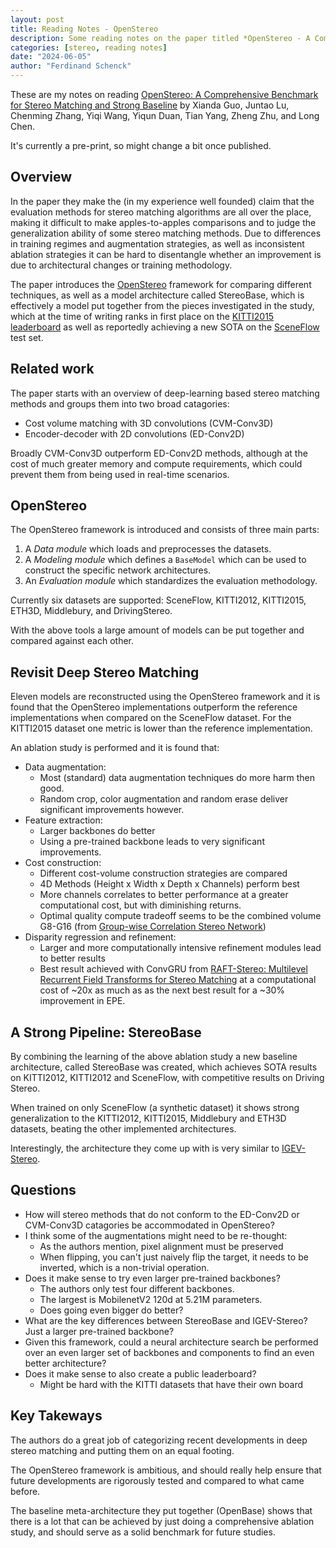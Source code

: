 ```yaml
---
layout: post
title: Reading Notes - OpenStereo
description: Some reading notes on the paper titled *OpenStereo - A Comprehensive Benchmark for Stereo Matching and Strong Baseline*
categories: [stereo, reading notes]
date: "2024-06-05"
author: "Ferdinand Schenck"
---
```


These are my notes on reading [OpenStereo: A Comprehensive Benchmark for
Stereo Matching and Strong Baseline](https://arxiv.org/abs/2312.00343) by Xianda Guo, Juntao Lu, Chenming Zhang, Yiqi Wang, Yiqun Duan, Tian Yang, Zheng Zhu, and Long Chen.

It's currently a pre-print, so might change a bit once published.


## Overview

In the paper they make the (in my experience well founded) claim that the evaluation methods for stereo matching algorithms are all over the place, making it difficult to make apples-to-apples comparisons and to judge the generalization ability of some stereo matching methods. Due to differences in training regimes and augmentation strategies, as well as inconsistent ablation strategies it can be hard to disentangle whether an improvement is due to architectural changes or training methodology.  

The paper introduces the [OpenStereo](https://github.com/XiandaGuo/OpenStereo) framework for comparing different techniques, as well as a model architecture called StereoBase, which is effectively a model put together from the pieces investigated in the study, which at the time of writing ranks in first place on the [KITTI2015 leaderboard](https://www.cvlibs.net/datasets/kitti/eval_scene_flow.php?benchmark=stereo) as well as reportedly achieving a new SOTA on the [SceneFlow](https://lmb.informatik.uni-freiburg.de/resources/datasets/SceneFlowDatasets.en.html) test set. 

## Related work

The paper starts with an overview of deep-learning based stereo matching methods and groups them into two broad catagories:  

* Cost volume matching with 3D convolutions (CVM-Conv3D)
* Encoder-decoder with 2D convolutions (ED-Conv2D)

Broadly CVM-Conv3D outperform ED-Conv2D methods, although at the cost of much greater memory and compute requirements, which could prevent them from being used in real-time scenarios. 

## OpenStereo

The OpenStereo framework is introduced and consists of three main parts:   

1. A *Data module* which loads and preprocesses the datasets.
2. A *Modeling module* which defines a `BaseModel` which can be used to construct the specific network architectures. 
3. An *Evaluation module* which standardizes the evaluation methodology. 


Currently six datasets are supported: SceneFlow, KITTI2012, KITTI2015, ETH3D, Middlebury, and DrivingStereo. 

With the above tools a large amount of models can be put together and compared against each other. 

## Revisit Deep Stereo Matching

Eleven models are reconstructed using the OpenStereo framework and it is found that the OpenStereo implementations outperform the reference implementations when compared on the SceneFlow dataset. For the KITTI2015 dataset one metric is lower than the reference implementation.   


An ablation study is performed and it is found that:   

* Data augmentation: 
    - Most (standard) data augmentation techniques do more harm then good. 
    - Random crop, color augmentation and random erase deliver significant improvements however. 
* Feature extraction: 
    - Larger backbones do better
    - Using a pre-trained backbone leads to very significant improvements. 
* Cost construction:
    - Different cost-volume construction strategies are compared
    - 4D Methods (Height x Width x Depth x Channels) perform best
    - More channels correlates to better performance at a greater computational cost, but with diminishing returns. 
    - Optimal quality compute tradeoff seems to be the combined volume G8-G16 (from [Group-wise Correlation Stereo Network](https://arxiv.org/pdf/1903.04025))
* Disparity regression and refinement:
    - Larger and more computationally intensive refinement modules lead to better results
    - Best result achieved with ConvGRU from [RAFT-Stereo: Multilevel Recurrent Field Transforms for Stereo Matching](https://arxiv.org/pdf/2109.07547) at a computational cost of ~20x as much as as the next best result for a ~30% improvement in EPE.

## A Strong Pipeline: StereoBase

By combining the learning of the above ablation study a new baseline architecture, called StereoBase was created, which achieves SOTA results on KITTI2012, KITTI2012 and SceneFlow, with competitive results on Driving Stereo. 

When trained on only SceneFlow (a synthetic dataset) it shows strong generalization to the KITTI2012, KITTI2015, Middlebury and ETH3D datasets, beating the other implemented architectures. 

Interestingly, the architecture they come up with is very similar to [IGEV-Stereo](https://arxiv.org/abs/2303.06615). 

## Questions

* How will stereo methods that do not conform to the ED-Conv2D or CVM-Conv3D catagories be accommodated in OpenStereo? 
* I think some of the augmentations might need to be re-thought:
    - As the authors mention, pixel alignment must be preserved
    - When flipping, you can't just naively flip the target, it needs to be inverted, which is a non-trivial operation. 
* Does it make sense to try even larger pre-trained backbones? 
    - The authors only test four different backbones. 
    - The largest is MobilenetV2 120d at 5.21M parameters. 
    - Does going even bigger do better? 
* What are the key differences between StereoBase and IGEV-Stereo? Just a larger pre-trained backbone? 
* Given this framework, could a neural architecture search be performed over an even larger set of backbones and components to find an even better architecture? 
* Does it make sense to also create a public leaderboard? 
    - Might be hard with the KITTI datasets that have their own board

## Key Takeways

The authors do a great job of categorizing recent developments in deep stereo matching and putting them on an equal footing.   

The OpenStereo framework is ambitious, and should really help ensure that future developments are rigorously tested and compared to what came before. 

The baseline meta-architecture they put together (OpenBase) shows that there is a lot that can be achieved by just doing a comprehensive ablation study, and should serve as a solid benchmark for future studies. 


